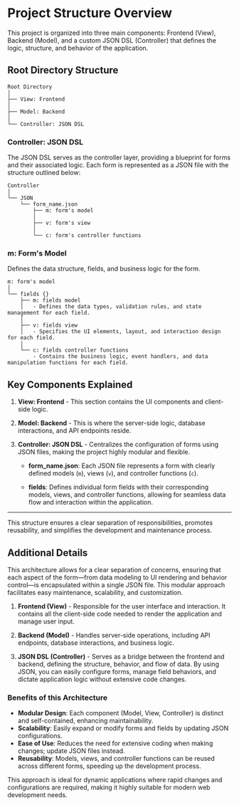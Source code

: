 # Project Structure Overview

This project is organized into three main components: Frontend (View), Backend (Model), and a custom JSON DSL (Controller) that defines the logic, structure, and behavior of the application.

## Root Directory Structure

```plaintext
Root Directory
│
├── View: Frontend
│   
├── Model: Backend
│   
└── Controller: JSON DSL
```

### Controller: JSON DSL

The JSON DSL serves as the controller layer, providing a blueprint for forms and their associated logic. Each form is represented as a JSON file with the structure outlined below:

```plaintext
Controller
│
└── JSON
    └── form_name.json
        ├── m: form's model
        │
        ├── v: form's view
        │
        └── c: form's controller functions
```

### m: Form's Model

Defines the data structure, fields, and business logic for the form.

```plaintext
m: form's model
│
└── fields {}
    ├── m: fields model
    │   - Defines the data types, validation rules, and state management for each field.
    │
    ├── v: fields view
    │   - Specifies the UI elements, layout, and interaction design for each field.
    │
    └── c: fields controller functions
        - Contains the business logic, event handlers, and data manipulation functions for each field.
```

## Key Components Explained

1. **View: Frontend** - This section contains the UI components and client-side logic.
   
2. **Model: Backend** - This is where the server-side logic, database interactions, and API endpoints reside.

3. **Controller: JSON DSL** - Centralizes the configuration of forms using JSON files, making the project highly modular and flexible.

    - **form_name.json**: Each JSON file represents a form with clearly defined models (`m`), views (`v`), and controller functions (`c`).

    - **fields**: Defines individual form fields with their corresponding models, views, and controller functions, allowing for seamless data flow and interaction within the application.

---

This structure ensures a clear separation of responsibilities, promotes reusability, and simplifies the development and maintenance process.

## Additional Details

This architecture allows for a clear separation of concerns, ensuring that each aspect of the form—from data modeling to UI rendering and behavior control—is encapsulated within a single JSON file. This modular approach facilitates easy maintenance, scalability, and customization.

1. **Frontend (View)** - Responsible for the user interface and interaction. It contains all the client-side code needed to render the application and manage user input.
   
2. **Backend (Model)** - Handles server-side operations, including API endpoints, database interactions, and business logic.

3. **JSON DSL (Controller)** - Serves as a bridge between the frontend and backend, defining the structure, behavior, and flow of data. By using JSON, you can easily configure forms, manage field behaviors, and dictate application logic without extensive code changes.

### Benefits of this Architecture

- **Modular Design**: Each component (Model, View, Controller) is distinct and self-contained, enhancing maintainability.
- **Scalability**: Easily expand or modify forms and fields by updating JSON configurations.
- **Ease of Use**: Reduces the need for extensive coding when making changes; update JSON files instead.
- **Reusability**: Models, views, and controller functions can be reused across different forms, speeding up the development process.

This approach is ideal for dynamic applications where rapid changes and configurations are required, making it highly suitable for modern web development needs.

